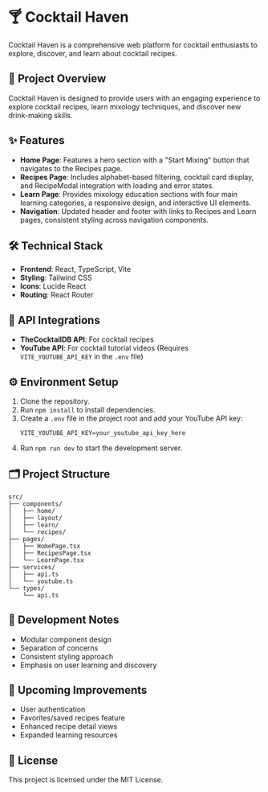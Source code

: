 # 🍸 Cocktail Haven

Cocktail Haven is a comprehensive web platform for cocktail enthusiasts to explore, discover, and learn about cocktail recipes.

## 🌟 Project Overview
Cocktail Haven is designed to provide users with an engaging experience to explore cocktail recipes, learn mixology techniques, and discover new drink-making skills.

## ✨ Features
- **Home Page**: Features a hero section with a "Start Mixing" button that navigates to the Recipes page.
- **Recipes Page**: Includes alphabet-based filtering, cocktail card display, and RecipeModal integration with loading and error states.
- **Learn Page**: Provides mixology education sections with four main learning categories, a responsive design, and interactive UI elements.
- **Navigation**: Updated header and footer with links to Recipes and Learn pages, consistent styling across navigation components.

## 🛠️ Technical Stack
- **Frontend**: React, TypeScript, Vite
- **Styling**: Tailwind CSS
- **Icons**: Lucide React
- **Routing**: React Router

## 🔗 API Integrations
- **TheCocktailDB API**: For cocktail recipes
- **YouTube API**: For cocktail tutorial videos (Requires `VITE_YOUTUBE_API_KEY` in the `.env` file)

## ⚙️ Environment Setup
1. Clone the repository.
2. Run `npm install` to install dependencies.
3. Create a `.env` file in the project root and add your YouTube API key:
   ```
   VITE_YOUTUBE_API_KEY=your_youtube_api_key_here
   ```
4. Run `npm run dev` to start the development server.

## 🗂️ Project Structure
```
src/
├── components/
│   ├── home/
│   ├── layout/
│   ├── learn/
│   └── recipes/
├── pages/
│   ├── HomePage.tsx
│   ├── RecipesPage.tsx
│   └── LearnPage.tsx
├── services/
│   ├── api.ts
│   └── youtube.ts
└── types/
    └── api.ts
```

## 📝 Development Notes
- Modular component design
- Separation of concerns
- Consistent styling approach
- Emphasis on user learning and discovery

## 🚀 Upcoming Improvements
- User authentication
- Favorites/saved recipes feature
- Enhanced recipe detail views
- Expanded learning resources

## 📜 License
This project is licensed under the MIT License.
